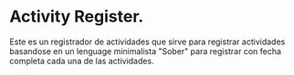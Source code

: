 # Activity Register.

Este es un registrador de actividades que sirve para registrar actividades
basandose en un lenguage minimalista "Sober" para registrar con fecha completa
cada una de las actividades.

